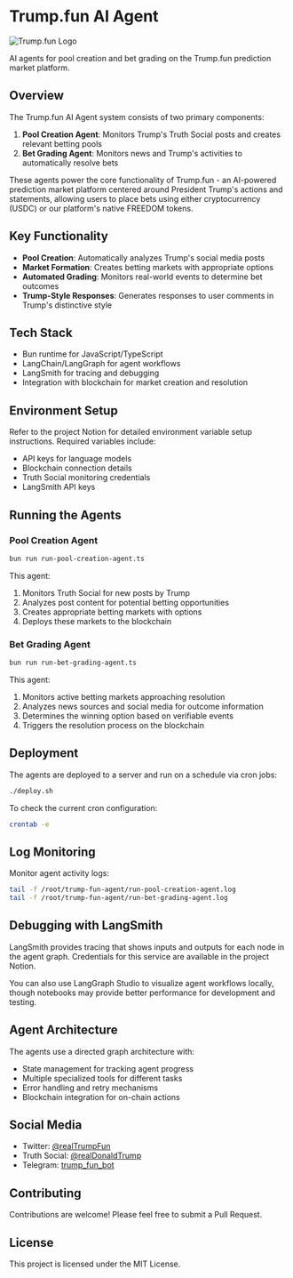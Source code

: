 # Trump.fun AI Agent

![Trump.fun Logo](https://fxewzungnacaxpsnowcu.supabase.co/storage/v1/object/public/trump-fun/logo/trump.fun.logo.jpg)

AI agents for pool creation and bet grading on the Trump.fun prediction market platform.

## Overview

The Trump.fun AI Agent system consists of two primary components:
1. **Pool Creation Agent**: Monitors Trump's Truth Social posts and creates relevant betting pools
2. **Bet Grading Agent**: Monitors news and Trump's activities to automatically resolve bets

These agents power the core functionality of Trump.fun - an AI-powered prediction market platform centered around President Trump's actions and statements, allowing users to place bets using either cryptocurrency (USDC) or our platform's native FREEDOM tokens.

## Key Functionality

- **Pool Creation**: Automatically analyzes Trump's social media posts
- **Market Formation**: Creates betting markets with appropriate options
- **Automated Grading**: Monitors real-world events to determine bet outcomes
- **Trump-Style Responses**: Generates responses to user comments in Trump's distinctive style

## Tech Stack

- Bun runtime for JavaScript/TypeScript
- LangChain/LangGraph for agent workflows
- LangSmith for tracing and debugging
- Integration with blockchain for market creation and resolution

## Environment Setup

Refer to the project Notion for detailed environment variable setup instructions. Required variables include:
- API keys for language models
- Blockchain connection details
- Truth Social monitoring credentials
- LangSmith API keys

## Running the Agents

### Pool Creation Agent

```bash
bun run run-pool-creation-agent.ts
```

This agent:
1. Monitors Truth Social for new posts by Trump
2. Analyzes post content for potential betting opportunities
3. Creates appropriate betting markets with options
4. Deploys these markets to the blockchain

### Bet Grading Agent

```bash
bun run run-bet-grading-agent.ts
```

This agent:
1. Monitors active betting markets approaching resolution
2. Analyzes news sources and social media for outcome information
3. Determines the winning option based on verifiable events
4. Triggers the resolution process on the blockchain

## Deployment

The agents are deployed to a server and run on a schedule via cron jobs:

```bash
./deploy.sh
```

To check the current cron configuration:
```bash
crontab -e
```

## Log Monitoring

Monitor agent activity logs:
```bash
tail -f /root/trump-fun-agent/run-pool-creation-agent.log
tail -f /root/trump-fun-agent/run-bet-grading-agent.log
```

## Debugging with LangSmith

LangSmith provides tracing that shows inputs and outputs for each node in the agent graph. Credentials for this service are available in the project Notion.

You can also use LangGraph Studio to visualize agent workflows locally, though notebooks may provide better performance for development and testing.

## Agent Architecture

The agents use a directed graph architecture with:
- State management for tracking agent progress
- Multiple specialized tools for different tasks
- Error handling and retry mechanisms
- Blockchain integration for on-chain actions

## Social Media

- Twitter: [@realTrumpFun](https://x.com/realTrumpFun)
- Truth Social: [@realDonaldTrump](https://truthsocial.com/@realDonaldTrump)
- Telegram: [trump_fun_bot](https://t.me/trump_fun_bot)

## Contributing

Contributions are welcome! Please feel free to submit a Pull Request.

## License

This project is licensed under the MIT License.
